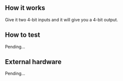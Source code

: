 <!---

This file is used to generate your project datasheet. Please fill in the information below and delete any unused
sections.

You can also include images in this folder and reference them in the markdown. Each image must be less than
512 kb in size, and the combined size of all images must be less than 1 MB.
-->

## How it works

Give it two 4-bit inputs and it will give you a 4-bit output.

## How to test

Pending...

## External hardware

Pending...
